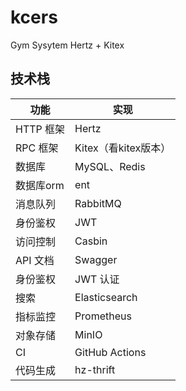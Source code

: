 # kcers
Gym Sysytem
Hertz + Kitex 

## 技术栈

| 功能      | 实现              |
|---------|-----------------|
| HTTP 框架 | Hertz           |
| RPC 框架  | Kitex（看kitex版本） |
| 数据库     | MySQL、Redis     |
| 数据库orm  | ent             |
| 消息队列    | RabbitMQ        |
| 身份鉴权    | JWT             |
| 访问控制    | Casbin          |
| API 文档  | Swagger         |
| 身份鉴权    | JWT 认证          |
| 搜索      | Elasticsearch   |
| 指标监控    | Prometheus      |
| 对象存储    | MinIO           |
| CI      | GitHub Actions  |
| 代码生成    | hz-thrift       |
